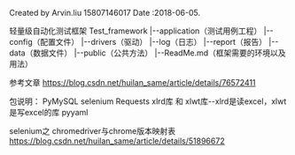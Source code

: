 
Created by Arvin.liu 15807146017
Date :2018-06-05.

轻量级自动化测试框架
Test_framework
    |--application（测试用例工程）
    |--config（配置文件）
    |--drivers（驱动）
    |--log（日志）
    |--report（报告）
    |--data（数据文件）
    |--public（公共方法）
    |--ReadMe.md（框架需要的环境以及用法）

参考文章
https://blog.csdn.net/huilan_same/article/details/76572411

包说明：
PyMySQL
selenium
Requests
xlrd库 和 xlwt库--xlrd是读excel，xlwt是写excel的库
pyyaml

selenium之 chromedriver与chrome版本映射表
https://blog.csdn.net/huilan_same/article/details/51896672